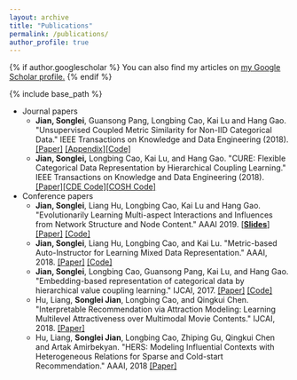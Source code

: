 ```yaml
---
layout: archive
title: "Publications"
permalink: /publications/
author_profile: true
---
```


{% if author.googlescholar %}
  You can also find my articles on <u><a href="{{author.googlescholar}}">my Google Scholar profile</a>.</u>
{% endif %}

{% include base_path %}
* Journal papers
  * **Jian, Songlei**, Guansong Pang, Longbing Cao, Kai Lu and Hang Gao. "Unsupervised Coupled Metric Similarity for Non-IID Categorical Data." IEEE Transactions on Knowledge and Data Engineering (2018). [[Paper]](http://jiansonglei.github.io/files/18TKDE_CMS.pdf) [[Appendix]](http://jiansonglei.github.io/files/18CMS_APPENDIX.pdf)[[Code]](https://github.com/jiansonglei/CMS)
  * **Jian, Songlei,** Longbing Cao, Kai Lu, and Hang Gao. "CURE: Flexible Categorical Data Representation by Hierarchical Coupling Learning." IEEE Transactions on Knowledge and Data Engineering (2018). [[Paper]](http://jiansonglei.github.io/files/18TKDE_CURE.pdf)[[CDE Code]](https://github.com/jiansonglei/CDE)[[COSH Code]](https://github.com/jiansonglei/COSH)
* Conference papers
  * **Jian, Songlei**, Liang Hu, Longbing Cao, Kai Lu and Hang Gao. "Evolutionarily Learning Multi-aspect Interactions and Influences from Network Structure and Node Content." AAAI 2019. [[**Slides**]](http://jiansonglei.github.io/files/AAAI19slides.pptx) [[Paper]](http://jiansonglei.github.io/files/19AAAI_MAIECS.pdf) [[Code]](https://github.com/jiansonglei/MAI-ECS)
  * **Jian, Songlei**, Liang Hu, Longbing Cao, and Kai Lu. "Metric-based Auto-Instructor for Learning Mixed Data Representation." AAAI, 2018. [[Paper]](http://jiansonglei.github.io/files/18AAAI_MAI.pdf) [[Code]](https://github.com/jiansonglei/MAI)
  * **Jian, Songlei**, Longbing Cao, Guansong Pang, Kai Lu, and Hang Gao. "Embedding-based representation of categorical data by hierarchical value coupling learning." IJCAI, 2017. [[Paper]](http://jiansonglei.github.io/files/17IJCAI_CDE.pdf) [[Code]](https://github.com/jiansonglei/CDE)
  * Hu, Liang, **Songlei Jian**, Longbing Cao, and Qingkui Chen. "Interpretable Recommendation via Attraction Modeling: Learning Multilevel Attractiveness over Multimodal Movie Contents." IJCAI, 2018. [[Paper]](http://jiansonglei.github.io/files/HU-IJCAI2018.pdf)
  * Hu, Liang, **Songlei Jian**, Longbing Cao, Zhiping Gu, Qingkui Chen and Artak Amirbekyan. "HERS: Modeling Influential Contexts with Heterogeneous Relations for Sparse and Cold-start Recommendation." AAAI, 2018 [[Paper]](http://jiansonglei.github.io/files/HU-AAAI19.pdf)